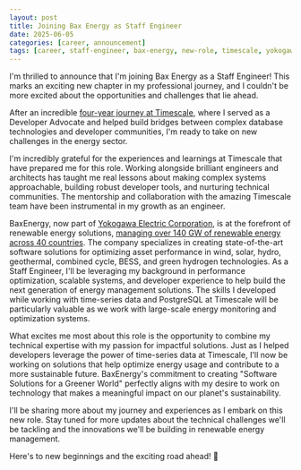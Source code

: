 ```yaml
---
layout: post
title: Joining Bax Energy as Staff Engineer
date: 2025-06-05
categories: [career, announcement]
tags: [career, staff-engineer, bax-energy, new-role, timescale, yokogawa]
---
```


I'm thrilled to announce that I'm joining Bax Energy as a Staff Engineer! This marks an exciting new chapter in my professional journey, and I couldn't be more excited about the opportunities and challenges that lie ahead.

After an incredible [four-year journey at Timescale](/four-years-at-timescale), where I served as a Developer Advocate and helped build bridges between complex database technologies and developer communities, I'm ready to take on new challenges in the energy sector.

I'm incredibly grateful for the experiences and learnings at Timescale that have prepared me for this role. Working alongside brilliant engineers and architects has taught me real lessons about making complex systems approachable, building robust developer tools, and nurturing technical communities. The mentorship and collaboration with the amazing Timescale team have been instrumental in my growth as an engineer.

BaxEnergy, now part of [Yokogawa Electric Corporation](https://www.yokogawa.com), is at the forefront of renewable energy solutions, [managing over 140 GW of renewable energy across 40 countries](https://www.linkedin.com/company/baxenergy). The company specializes in creating state-of-the-art software solutions for optimizing asset performance in wind, solar, hydro, geothermal, combined cycle, BESS, and green hydrogen technologies. As a Staff Engineer, I'll be leveraging my background in performance optimization, scalable systems, and developer experience to help build the next generation of energy management solutions. The skills I developed while working with time-series data and PostgreSQL at Timescale will be particularly valuable as we work with large-scale energy monitoring and optimization systems.

What excites me most about this role is the opportunity to combine my technical expertise with my passion for impactful solutions. Just as I helped developers leverage the power of time-series data at Timescale, I'll now be working on solutions that help optimize energy usage and contribute to a more sustainable future. BaxEnergy's commitment to creating "Software Solutions for a Greener World" perfectly aligns with my desire to work on technology that makes a meaningful impact on our planet's sustainability.

I'll be sharing more about my journey and experiences as I embark on this new role. Stay tuned for more updates about the technical challenges we'll be tackling and the innovations we'll be building in renewable energy management.

Here's to new beginnings and the exciting road ahead! 🚀 